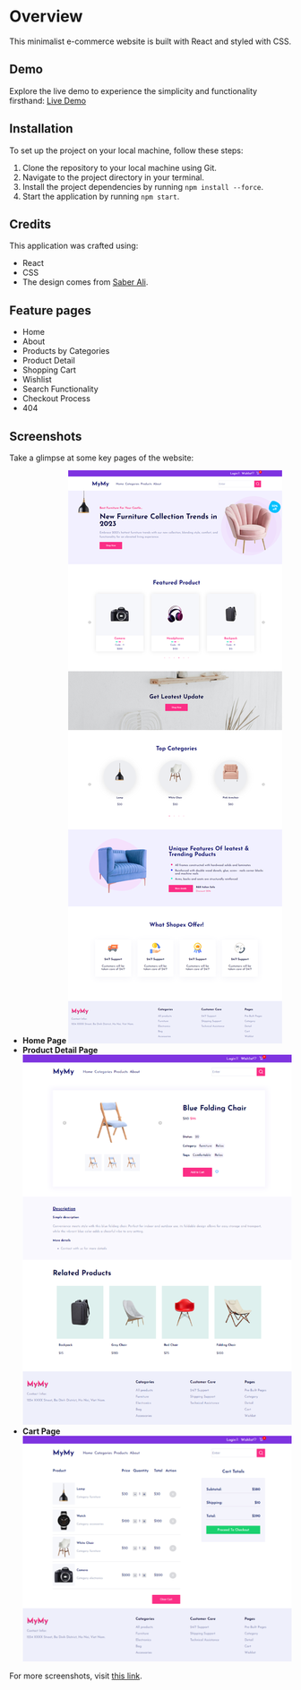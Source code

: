 # Overview
This minimalist e-commerce website is built with React and styled with CSS.

## Demo
Explore the live demo to experience the simplicity and functionality firsthand: [Live Demo](https://e-commerce-totrinhbui.vercel.app/)

## Installation
To set up the project on your local machine, follow these steps:
1. Clone the repository to your local machine using Git.
2. Navigate to the project directory in your terminal.
3. Install the project dependencies by running `npm install --force`.
4. Start the application by running `npm start`.

## Credits
This application was crafted using:
- React
- CSS
- The design comes from [Saber Ali](https://www.figma.com/community/file/967759864749832815).

## Feature pages
- Home
- About
- Products by Categories
- Product Detail
- Shopping Cart
- Wishlist
- Search Functionality
- Checkout Process
- 404

## Screenshots
Take a glimpse at some key pages of the website:

- **Home Page**
  ![Home Page](src/images/overview/home.png)
- **Product Detail Page**
  ![Product Detail Page](src/images/overview/detail.png)
- **Cart Page**
  ![Cart Page](src/images/overview/cart.png)

For more screenshots, visit [this link](https://github.com/ToTrinhBui/e-commerce/tree/main/src/images/overview).
